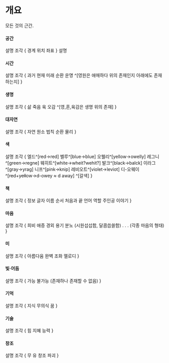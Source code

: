# 개요
모든 것의 근간.
#### 공간
설명
조각 {
        경계
        위치
        좌표
    }
설명
#### 시간
설명
    조각 {
        과거
        현재
        미래
        순환
        운명
        ^[영원은 애매하다 위의 존재인지 아래에도 존재하는지]
    }
#### 생명
설명
    조각 {
        삶
        죽음
        육
            오감
        ^[영,혼,육감은 생명 위의 존재]
    } 
#### 대자연
설명
    조각 {
        자연
        원소
        법칙
        순환
        물리
    }
​
#### 색
설명
    조각 {
        엘드^[red->red]
        벨루^[blue->blue]
        오웰리^[yellow->owelly]
        레그니^[green->regne]
        웨히트^[white->wheit?wehit?]
        발크^[black->balck]
        이라그^[gray->yrag]
        니프^[pink->knip]
        레비오트^[violet->leviot]
        디-오웨이^[r~~e~~d+y~~ell~~ow->d-owey ≈ d away]
        ^[갈색]
    }
#### 책
설명
    조각 {
        정보
        글자
        이름
        순서
        처음과 끝
        언어
        역할
        주인공
        이야기
    }
#### 마음
설명
    조각 {
        희비
        애증
        경외
        용기
        분노
        (시원섭섭함, 달콤씁쓸함)
        . . . (각종 마음의 형태)
    }
#### 미
설명
    조각 {
        아름다움
        완벽
        조화
        멜로디
    }
​
#### 빛·어둠
설명
    조각 {
        가능
        불가능
        (존재하나 존재할 수 없음)
    }
#### 기억
설명
    조각 {
        지식
        무의식
        꿈
    }
#### 기술
설명
    조각 {
        힘
        지혜
        능력
    }
#### 창조
설명
    조각 {
        무
        유
        창조
        파괴
    }